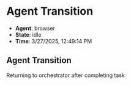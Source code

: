# Agent Transition

- **Agent**: browser
- **State**: idle
- **Time**: 3/27/2025, 12:49:14 PM

## Agent Transition

Returning to orchestrator after completing task

